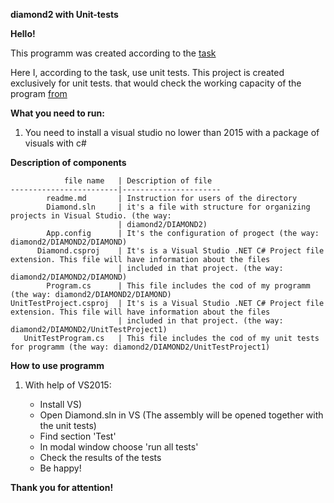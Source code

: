 **diamond2 with Unit-tests**

**Hello!**

This programm was created according to the [task](https://github.com/davidwhitney/CodeDojos/tree/master/Diamond%20Kata)

Here I, according to the task, use unit tests.
This project is created exclusively for unit tests. that would check the working capacity of the program [from](https://github.com/FazylovaEkaterina/diamond1)

**What you need to run:**

1. You need to install a visual studio no lower than 2015 with a package of visuals with c#

**Description of components**

                file name   | Description of file
    ------------------------|----------------------
            readme.md       | Instruction for users of the directory
            Diamond.sln     | it's a file with structure for organizing projects in Visual Studio. (the way:
                            | diamond2/DIAMOND2)
            App.config      | It's the configuration of progect (the way: diamond2/DIAMOND2/DIAMOND)
          Diamond.csproj    | It's is a Visual Studio .NET C# Project file extension. This file will have information about the files
                            | included in that project. (the way: diamond2/DIAMOND2/DIAMOND)
            Program.cs      | This file includes the cod of my programm (the way: diamond2/DIAMOND2/DIAMOND)
    UnitTestProject.csproj  | It's is a Visual Studio .NET C# Project file extension. This file will have information about the files
                            | included in that project. (the way: diamond2/DIAMOND2/UnitTestProject1)
       UnitTestProgram.cs   | This file includes the cod of my unit tests for programm (the way: diamond2/DIAMOND2/UnitTestProject1)
            
       
     
**How to use programm**

1. With help of VS2015:

    * Install VS)
    * Open Diamond.sln in VS (The assembly will be opened together with the unit tests)
    * Find section 'Test'
    * In modal window choose 'run all tests'
    * Check the results of the tests
    * Be happy! 
    
    
 **Thank you for attention!**
